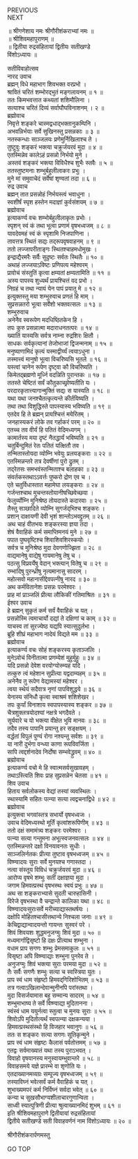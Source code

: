 PREVIOUS  
NEXT  
  
॥ श्रीगणेशाय नमः श्रीगौरीशंकराभ्यां नमः ॥  
॥ श्रीशिवमहापुराणम् ॥  
॥ द्वितीया रुद्रसंहितायां द्वितीयः सतीखण्डे  
विंशोऽध्यायः ॥  
  
सतीविवाहोत्सव  
नारद उवाच  
ब्रह्मन् विधे महाभाग शिवभक्त वरप्रभो ।  
श्रावितं चरितं शम्भोरद्‌भुतं मङ्‌गलायनम् ॥ १ ॥  
ततः किमभवत्तात कथ्यतां शशिमौलिना ।  
सत्याश्च चरितं दिव्यं सर्वाघौघविनाशनम् । २ ॥  
ब्रह्मोवाच  
निवृत्ते शङ्‌करे चास्मद्वधाद्‌भक्तानुकम्पिनि ।  
अभवन्निर्भयाः सर्वे सुखिनस्तु प्रसन्नकाः ॥ ३ ॥  
नतस्कन्धाः साञ्जलयः प्रणेमुर्निखिलाश्च ते ।  
तुष्टुवुः शङ्‌करं भक्त्या चक्रुर्जयरवं मुदा ॥ ४ ॥  
एतस्मिन्नेव कालेऽहं प्रसन्नो निर्भयो मुने ।  
अस्तवं शङ्‌करं भक्त्या विविधैश्च शुभैः स्तवैः ॥ ५ ॥  
ततस्तुष्टमनाः शम्भुर्बहुलीलाकरः प्रभुः ।  
मुने मां समुवाचेदं सर्वेषां शृण्वतां तदा ॥ ६ ॥  
रुद्र उवाच  
ब्रह्मन् तात प्रसन्नोहं निर्भयस्त्वं भवाधुना ।  
स्वशीर्षं स्पृश हस्तेन मदाज्ञां कुर्वसंशयम् ॥ ७ ॥  
ब्रह्मोवाच  
इत्याकर्ण्य वचः शम्भोर्बहुलीलाकृतः प्रभोः ।  
स्पृशन् स्वं कं तथा भूत्वा प्रणामं वृषभध्वजम् ॥ ८ ॥  
यावदेवमहं स्वं कं स्पृशामि निजपाणिना ।  
तावत्तत्र स्थितं सद्यः तद्‌रूपवृषवाहनम् ॥ ९ ॥  
ततो लज्जापरीताङ्‌गः स्थितश्चाहमधोमुखः ।  
इन्द्राद्यैरमरैः सर्वैः सुदृष्टः सर्वतः स्थितैः ॥ १० ॥  
अथाहं लज्जयाऽविष्टः प्रणिपत्य महेश्वरम् ।  
प्रावोचं संस्तुतिं कृत्वा क्षम्यतां क्षम्यतामिति ॥ ११ ॥  
अस्य पापस्य शुध्यर्थं प्रायश्चित्तं वद प्रभो ।  
निग्रहं च तथा न्यायं येन पापं प्रयातु मे ॥ १२ ॥  
इत्युक्तस्तु मया शम्भुरुवाच प्रणतं हि माम् ।  
सुप्रसन्नतरो भूत्वा सर्वेशो भक्तवत्सलः ॥ १३ ॥  
शम्भुरुवाच  
अनेनैव स्वरूपेण मदधिष्ठितकेन हि ।  
तपः कुरु प्रसन्नात्मा मदाराधनतत्परः ॥ १४ ॥  
ख्यातिं यास्यसि सर्वत्र नाम्ना रुद्रशिरः क्षितौ ।  
साधकः सर्वकृत्यानां तेजोभाजां द्विजन्मनाम् ॥ १५ ॥  
मनुष्याणामिदं कृत्यं यस्माद्वीर्य्यं त्वयाऽधुना ।  
तस्मात्त्वं मानुषो भूत्वा विचरिष्यसि भूतले ॥ १६ ॥  
यस्त्वां चानेन रूपेण दृष्ट्वा कौ विचरिष्यति ।  
किमेतद्‌ब्रह्मणो मूर्ध्नि वदन्निति पुरान्तकः ॥ १७ ॥  
ततस्ते चेष्टितं सर्वं कौतुकाच्छ्रोष्यतीति यः ।  
परदारकृतात्त्यागान्मुक्तिं सद्यः स यास्यति ॥ १८ ॥  
यथा यथा जनश्चैतत्कृत्यन्ते कीर्तयिष्यति ।  
तथा तथा विशुद्धिस्ते पापस्यास्य भविष्यति ॥ १९ ॥  
एतदेव हि ते ब्रह्मन् प्रायश्चित्तं मयेरितम् ।  
जनहास्यकरं लोके तव गर्हाकरं परम् ॥ २० ॥  
एतच्च तव वीर्यं हि पतितं वेदिमध्यगम् ।  
कामार्तस्य मया दृष्टं नैतद्धार्यं भविष्यति ॥ २१ ॥  
चतुर्बिन्दुमितं रेतः पतितं यत्क्षितौ तव ।  
तन्मितास्तोयदा व्योम्नि भवेयुः प्रलयङ्‌कराः ॥ २२ ॥  
एतस्मिन्नन्तरे तत्र देवर्षीणां पुरो द्रुतम् ।  
तद्‌रेतसः समभवंस्तन्मिताश्च बलाहका ॥ २३ ॥  
संवर्तकस्तथाऽऽवर्त्तः पुष्करो द्रोण एव च ।  
एते चतुर्विधास्तात महामेघा लयङ्‌कराः ॥ २४ ॥  
गर्जन्तश्चाथ मुचन्तस्तोयानीषच्छिवेच्छया ।  
फेलुर्व्योम्नि मुनिश्रेष्ठ तोयदास्ते कदारवाः ॥ २५ ॥  
तैस्तु सञ्छादिते व्योम्नि सुगर्जद्‌भिश्च शङ्‌करः ।  
प्रशान् दाक्षायणी देवी भृशं शान्तोऽभवद्द्रुतम् ॥ २६ ॥  
अथ चाहं वीतभयः शङ्‌करस्या ज्ञया तदा ।  
शेषं वैवाहिकं कर्म समाप्तिमनयं मुने ॥ २७ ॥  
पपात पुष्पवृष्टिश्च शिवाशिवशिरस्कयोः ।  
सर्वत्र च मुनिश्रेष्ठ मुदा देवगणोज्झिता ॥ २८ ॥  
वाद्यमानेषु वाद्येषु गायमानेषु तेषु च ।  
पठत्सु विप्रवर्येषु वेदान् भक्त्यान् वितेषु च ॥ २९ ॥  
रम्भादिषु पुरन्ध्रीषु नृत्यमानासु सादरम् ।  
महोत्सवो महानासीद्देवपत्नीषु नारद ॥ ३० ॥  
अथ कर्मवितानेशः प्रसन्नः परमेश्वरः ।  
प्राह मां प्राञ्जलिं प्रीत्या लौकिकीं गतिमाश्रितः ॥ ३१ ॥  
ईश्वर उवाच  
हे ब्रह्मन् सुकृतं कर्म सर्वं वैवाहिकं च यत् ।  
प्रसन्नोस्मि त्वमाचार्यो दद्यां ते दक्षिणां च काम् ॥ ३२ ॥  
याचस्व तां सुरज्येष्ठ यद्यपि स्यात्सुदुर्लभा ।  
ब्रूहि शीघ्रं महाभाग नादेयं विद्यते मम ॥ ३३ ॥  
ब्रह्मोवाच  
इत्याकर्ण्य वचः सोहं शङ्‌करस्य कृताञ्जलिः ।  
मुनेऽवोचं विनीतात्मा प्रणम्येशं मुहुर्मुहुः ॥ ३४ ॥  
यदि प्रसन्नो देवेश वरयोग्योस्म्यहं यदि ।  
तत्कुरु त्वं महेशान सुप्रीत्या यद्वदाम्यहम् ॥ ३५ ॥  
अनेनैव तु रूपेण वेद्यामस्यां महेश्वर ।  
त्वया स्थेयं सदैवात्र नृणां पापविशुद्धये ॥ ३६ ॥  
येनास्य संनिधौ कृत्वा स्वाश्रमं शशिशेखर ।  
तपः कुर्यां विनाशाय स्वपापस्यास्य शङ्‌कर ॥ ३७ ॥  
चैत्रशुक्लत्रयोदश्यां नक्षत्रे भगदैवते ।  
सूर्यवारे च यो भक्त्या वीक्षेत भुवि मानवः ॥ ३८ ॥  
तदैव तस्य पापानि प्रयान्तु हर सङ्‌क्षयम् ।  
वर्द्धतां विपुलं पुण्यं रोगा नश्यन्तु सर्वशः ॥ ३९ ॥  
या नारी दुर्भगा वन्ध्या काणा रूपविवर्जिता ।  
सापि त्वद्दर्शनादेव निर्दोषा सम्भवेद्ध्रुवम् ॥ ४० ॥  
ब्रह्मोवाच  
इत्याकर्ण्य वचो मे हि स्वात्मसर्वसुखावहम् ।  
तथाऽस्त्विति शिवः प्राह सुप्रसन्नेन चेतसा ॥ ४१ ॥  
शिव उवाच  
हिताय सर्वलोकस्य वेद्यां तस्यां व्यवस्थितः ।  
स्थास्यामि सहितः पत्न्या सत्या त्वद्वचनाद्विधे ॥ ४२ ॥  
ब्रह्मोवाच  
इत्युक्त्वा भगवांस्तत्र सभार्यो वृषभध्वजः ।  
उवाच वेदिमध्यस्थो मूर्तिं कृत्वांशरूपिणीम् ॥ ४३ ॥  
ततो दक्षं समामंत्र्य शङ्‌करः परमेश्वरः ।  
पत्न्या सत्या गन्तुमना अभूत्स्वजनवत्सलः ॥ ४४ ॥  
एतस्मिन्नन्तरे दक्षो विनयावनतः सुधीः ।  
साञ्जलिर्नतकः प्रीत्या तुष्टाव वृषभध्वजम् ॥ ४५ ॥  
विष्ण्वादयः सुराः सर्वे मुनयश्च गणास्तदा ।  
नत्वा संस्तूय विविधं चक्रुर्जयरवं मुदा ॥ ४६ ॥  
आरोप्य वृषभे शम्भुः सतीं दक्षाज्ञया मुदा ।  
जगाम हिमवत्प्रस्थं वृषभस्थः स्वयं प्रभुः ॥ ४७ ॥  
अथ सा शङ्‌कराभ्यासे सुदती चारुहासिनी ।  
विरेजे वृषभस्था वै चन्द्रान्ते कालिका यथा ॥ ४८ ॥  
विष्ण्वादयःसुराःसर्वे मरीच्याद्यास्तथर्षयः ।  
दक्षोपि मोहितश्चासीत्तथान्ये निश्चला जनाः ॥ ४९ ॥  
केचिद्वाद्यान्वादयन्तो गायन्तः सुस्वरं परे ।  
शिवं शिवयशः शुद्धमनुजग्मुः शिवं मुदा ॥ ५० ॥  
मध्यमार्गाद्विसृष्टो हि दक्षः प्रीत्याथ शम्भुना ।  
वधाम प्राप सगणः शम्भुः प्रेमसमाकुलः ॥ ५१ ॥  
विसृष्टा अपि विष्ण्वाद्याः शम्भुना पुनरेव ते ।  
अनुजग्मुः शिवं भक्त्या सुराः परमया मुदा ॥ ५२ ॥  
तैः सर्वैः सगणैः शम्भुः सत्या च स्वस्त्रिया युतः ।  
प्राप स्वं धाम संहृष्टो हिमवद्‌गिरिशोभितम् ॥ ५३ ॥  
तत्र गत्वाऽखिलान्देवान्मुनीनपि परांस्तथा ।  
मुदा विसर्जयामास बहु सम्मान्य सादरम् ॥ ५४ ॥  
शम्भुमाभाष्य ते सर्वे विष्ण्वाद्या मुदितानना ।  
स्वंस्वं धाम ययुर्नत्वा स्तुत्वा च मुनयः सुराः ॥ ५५ ॥  
शिवोऽपि मुदितोत्यर्थं स्वपत्न्या दक्षकन्यया ।  
हिमवत्प्रस्थसंस्थो हि विजहार भवानुगः ॥ ५६ ॥  
ततः स शङ्‌करः सत्या सगणः सूतिकृन्मुने ।  
प्राप स्वं धाम संहृष्टः कैलासं पर्वतोत्तमम् ॥ ५७ ॥  
एतद्वः सर्वमाख्यातं यथा तस्य पुराऽभवत् ।  
विवाहो वृषयानस्य मनुस्वायम्भुवान्तरे ॥ ५८ ॥  
विवाहसमये यज्ञे प्रारम्भे वा शृणोति यः ।  
एतदाख्यानमव्यग्रः सम्पूज्य वृषभध्वजम् ॥ ५९ ॥  
तस्याविघ्नं भवेत्सर्वं कर्म वैवाहिकं च यत् ।  
शुभाख्यमपरं कर्म निर्विघ्नं सर्वदा भवेत् ॥ ६० ॥  
कन्या च सुखसौभाग्यशीलाचारगुणान्विता ।  
साध्वी स्यात्पुत्रिणी प्रीत्या श्रुत्वाख्यानमिदं शुभम् ॥ ६१ ॥  
इति श्रीशिवमहापुराणे द्वितीयायां रुद्रसंहितायां  
द्वितीये सतीखण्डे सती विवाहवर्णनं नाम विंशोऽध्यायः ॥ २० ॥  
  
  
श्रीगौरीशंकरार्पणमस्तु  
  
GO TOP
